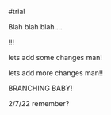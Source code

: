 #trial

Blah blah blah....

!!!

lets add some changes man!

lets add more changes man!!


BRANCHING BABY!

2/7/22
remember?
